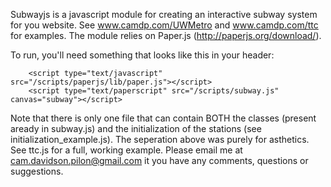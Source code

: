 Subwayjs is a javascript module for creating an interactive subway system for you website. See www.camdp.com/UWMetro and www.camdp.com/ttc for examples.
The module relies on Paper.js (http://paperjs.org/download/). 

To run, you'll need something that looks like this in your header:

        <script type="text/javascript" src="/scripts/paperjs/lib/paper.js"></script>
        <script type="text/paperscript" src="/scripts/subway.js" canvas="subway"></script>
        
Note that there is only one file that can contain BOTH the classes (present aready in subway.js) and the initialization of the stations 
(see initialization_example.js). The seperation above was purely for asthetics. See ttc.js for a full, working example. Please email me at cam.davidson.pilon@gmail.com it you 
have any comments, questions or suggestions.

